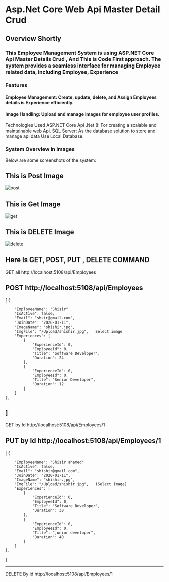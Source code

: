 # Asp.Net Core Web Api Master Detail Crud
## Overview Shortly
### This Employee Management System is using ASP.NET Core Api Master Details Crud , And This is Code First approach. The system provides a seamless interface for managing Employee related data, including Employee, Experience


### Features
#### Employee Management: Create, update, delete, and Assign Employees  details is Experience efficiently.
#### Image Handling: Upload and manage images for employee  user profiles.

Technologies Used
ASP.NET Core Api .Net 8: For creating a scalable and maintainable web Api.
SQL Server: As the database solution to store and manage api data Use Local Database.
### System Overview in Images
<span>Below are some screenshots of the system:
</span>
## This is Post Image
![post](https://github.com/user-attachments/assets/11abdcc9-88bd-4f9e-b766-31977da198c7)

## This is Get Image
![get](https://github.com/user-attachments/assets/5b753be0-0c66-44c2-a994-43bc7413231e)

## This is DELETE Image
![delete](https://github.com/user-attachments/assets/fdc9b0ad-f93b-4ae3-b8a6-329054be5cf7)




## Here Is GET, POST, PUT , DELETE COMMAND
GET all
http://localhost:5108/api/Employees

POST
http://localhost:5108/api/Employees
---------------------------------------------------------------------------------
[
       {
      
        "EmployeeName": "Shisir"
        "IsActive": false,
        "Email": "shsir@gmail.com",
        "JoinDate": "2020-01-11",
        "ImageName": "shishir.jpg",
        "ImgFile": "/Upload/shishir.jpg",   Select image
        "Experiences": [
            {
                "ExperienceId": 0,
                "EmployeeId": 0,
                "Title": "Software Developer",
                "Duration": 24
            },
            {
                "ExperienceId": 0,
                "EmployeeId": 0,
                "Title": "Senior Developer",
                "Duration": 12
            }
        ]
    },
]
-----------------------------------------------------------------------------------

GET by Id
http://localhost:5108/api/Employees/1


PUT by Id
http://localhost:5108/api/Employees/1
----------------------------------------------------------------------------------
[
    {
      
        "EmployeeName": "Shisir ahamed"
        "IsActive": false,
        "Email": "shishir@gmail.com",
        "JoinDate": "2020-01-11",
        "ImageName": "shishir.jpg",
        "ImgFile": "/Upload/shishir.jpg",   (Select Image)
        "Experiences": [
            {
                "ExperienceId": 0,
                "EmployeeId": 0,
                "Title": "Software Developer",
                "Duration": 30
            },
            {
                "ExperienceId": 0,
                "EmployeeId": 0,
                "Title": "junior developer",
                "Duration": 40
            }
        ]
    },
]

-----------------------------------------------------------------------

DELETE By id
http://localhost:5108/api/Employees/1


